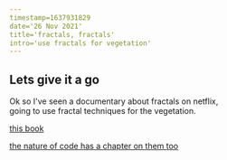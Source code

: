 ```yaml
---
timestamp=1637931829
date='26 Nov 2021'
title='fractals, fractals'
intro='use fractals for vegetation'
---
```


## Lets give it a go

Ok so I've seen a documentary about fractals on netflix,  
going to use fractal techniques for the vegetation.  

[this book](https://en.wikipedia.org/wiki/The_Fractal_Geometry_of_Nature)

[the nature of code has a chapter on them too](https://natureofcode.com/book/chapter-8-fractals/)


